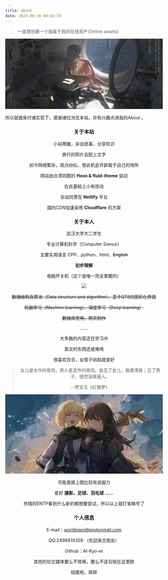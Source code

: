 ```yaml
---
title: about
date: 2023-08-10 00:43:59
---
```

>一直想创建一个独属于我的在线资产(Online assets)

![镇楼图](./index/1.jpg)

所以就酱紫付诸实现了，感谢诸位浏览本站，并有兴趣点进我的About 。

<center> <h3> 关于本站</h3>

小站寒酸，杂谈琐事，分享知识

旅行的照片会配上文字

如今网络繁杂，观点纷纭，借此机会开辟属于自己的场所

网站由台湾同胞的 **Hexo & fluid-theme** 驱动

在此基础上小有改动

全站托管在 **Netlify** 平台

国内CDN加速采用 **Cloudflare** 的方案

<h3> 关于本人</h3>

武汉大学大二学生

专业计算机科学（Computer Sience）

主要实用语言 CPP、python、html、<del>English</del>

<b>初步理解</b>

电脑开关机（这个是唯一完全掌握的）

![](./index/2.jpg)

<del>数据结构及算法（Data structure and algorithm），基于QT6的图形化界面 </del>

<del>机器学习（Machine learning）、深度学习（Deep learning）

<del>数据库使用，网页制作 

……

大多数的内容还在学习中

英文的东西还是难啃


很喜欢百合，女孩子贴贴就是好

>女儿是水作的骨肉，男人是泥作的骨肉。我见了女儿，我便清爽；见了男子，便觉浊臭逼人。<br>
> 
> --贾宝玉《红楼梦》

![](./index/3.jpg)

可能直接上图比较有说服力

爱好 **摄影、足球、羽毛球 ……**

热情的ENTP看到什么新的都想要尝试，所以以上就打省略号了

<h3> 个人信息 </h3>

E-mail：worldsieni@protonmail.com

QQ:2498974359 （欢迎来交朋友）

Github：AI-Kyo-er

其他的社交媒体要么不常用，要么不适合贴在这里欧

结尾啦，拜拜